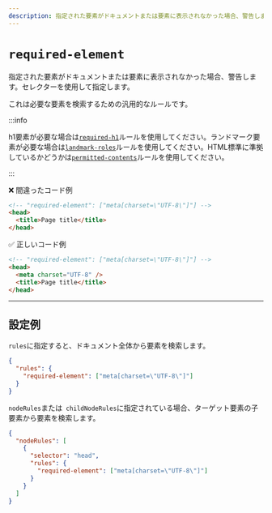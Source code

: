 ```yaml
---
description: 指定された要素がドキュメントまたは要素に表示されなかった場合、警告します。
---
```


# `required-element`

指定された要素がドキュメントまたは要素に表示されなかった場合、警告します。セレクターを使用して指定します。

これは必要な要素を検索するための汎用的なルールです。

:::info

h1要素が必要な場合は[`required-h1`](../required-h1/)ルールを使用してください。ランドマーク要素が必要な場合は[`landmark-roles`](../landmark-roles/)ルールを使用してください。HTML標準に準拠しているかどうかは[`permitted-contents`](../permitted-contents)ルールを使用してください。

:::

<!-- textlint-disable ja-technical-writing/ja-no-mixed-period -->

❌ 間違ったコード例

```html
<!-- "required-element": ["meta[charset=\"UTF-8\"]"] -->
<head>
  <title>Page title</title>
</head>
```

✅ 正しいコード例

```html
<!-- "required-element": ["meta[charset=\"UTF-8\"]"] -->
<head>
  <meta charset="UTF-8" />
  <title>Page title</title>
</head>
```

---

## 設定例

`rules`に指定すると、ドキュメント全体から要素を検索します。

```json
{
  "rules": {
    "required-element": ["meta[charset=\"UTF-8\"]"]
  }
}
```

`nodeRules`または` childNodeRules`に指定されている場合、ターゲット要素の子要素から要素を検索します。

```json
{
  "nodeRules": [
    {
      "selector": "head",
      "rules": {
        "required-element": ["meta[charset=\"UTF-8\"]"]
      }
    }
  ]
}
```

<!-- textlint-enable ja-technical-writing/ja-no-mixed-period -->
